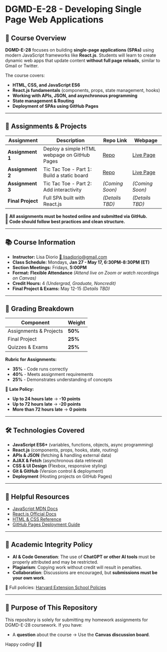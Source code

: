# DGMD-E-28 - Developing Single Page Web Applications

## 📌 Course Overview
**DGMD-E-28** focuses on building **single-page applications (SPAs)** using modern JavaScript frameworks like **React.js**. Students will learn to create dynamic web apps that update content **without full page reloads**, similar to Gmail or Twitter. 

The course covers:
- **HTML, CSS, and JavaScript ES6**
- **React.js fundamentals** (components, props, state management, hooks)
- **Working with APIs, JSON, and asynchronous programming**
- **State management & Routing**
- **Deployment of SPAs using GitHub Pages**

---

## 🔹 Assignments & Projects
| Assignment | Description | Repo Link | Webpage |
|------------|------------|-----------|---------|
| **Assignment 1** | Deploy a simple HTML webpage on GitHub Pages | [Repo](https://github.com/DGMD-E-28/assignment-1) | [Live Page](https://dgmd-e-28.github.io/assignment-1/) |
| **Assignment 2** | Tic Tac Toe - Part 1: Build a static board | [Repo](https://github.com/DGMD-E-28/assignment-2) | [Live Page](https://dgmd-e-28.github.io/assignment-2/) |
| **Assignment 3** | Tic Tac Toe - Part 2: Add interactivity | *(Coming Soon)* | *(Coming Soon)* |
| **Final Project** | Full SPA built with React.js | *(Details TBD)* | *(Details TBD)* |

🔹 **All assignments must be hosted online and submitted via GitHub.**  
🔹 **Code should follow best practices and clean structure.**

---

## 📚 Course Information
- **Instructor:** Lisa Diorio [📧 lisadiorio@gmail.com](mailto:lisadiorio@gmail.com)
- **Class Schedule:** Mondays, **Jan 27 - May 17, 6:30PM-8:30PM (ET)**
- **Section Meetings:** Fridays, **5:00PM**
- **Format:** **Flexible Attendance** *(Attend live on Zoom or watch recordings on Canvas)*
- **Credit Hours:** 4 *(Undergrad, Graduate, Noncredit)*
- **Final Project & Exams:** May 12-15 *(Details TBD)*

---

## 📌 Grading Breakdown
| Component | Weight |
|-----------|--------|
| Assignments & Projects | **50%** |
| Final Project | **25%** |
| Quizzes & Exams | **25%** |

**Rubric for Assignments:**
- **35%** - Code runs correctly
- **40%** - Meets assignment requirements
- **25%** - Demonstrates understanding of concepts

📅 **Late Policy:**  
- **Up to 24 hours late** → **-10 points**  
- **Up to 72 hours late** → **-20 points**  
- **More than 72 hours late** → **0 points**

---

## 🛠 Technologies Covered
- **JavaScript ES6+** (variables, functions, objects, async programming)
- **React.js** (components, props, hooks, state, routing)
- **APIs & JSON** (fetching & handling external data)
- **AJAX & Fetch** (asynchronous data retrieval)
- **CSS & UI Design** (Flexbox, responsive styling)
- **Git & GitHub** (Version control & deployment)
- **Deployment** (Hosting projects on GitHub Pages)

---

## 🔗 Helpful Resources
- [JavaScript MDN Docs](https://developer.mozilla.org/en-US/docs/Web/JavaScript)
- [React.js Official Docs](https://react.dev/)
- [HTML & CSS Reference](https://developer.mozilla.org/en-US/docs/Web/HTML)
- [GitHub Pages Deployment Guide](https://pages.github.com/)

---

## 📝 Academic Integrity Policy
- **AI & Code Generation**: The use of **ChatGPT or other AI tools** must be properly attributed and may be restricted.
- **Plagiarism**: Copying work without credit will result in penalties.
- **Collaboration**: Discussions are encouraged, but **submissions must be your own work**.

📜 Full policies: [Harvard Extension School Policies](https://extension.harvard.edu/for-students/student-policies-conduct/academic-integrity/)

---

## 🚀 Purpose of This Repository
This repository is solely for submitting my homework assignments for DGMD-E-28 coursework. If you have:
- A **question** about the course → Use the **Canvas discussion board**.

Happy coding! 🚀🎉
